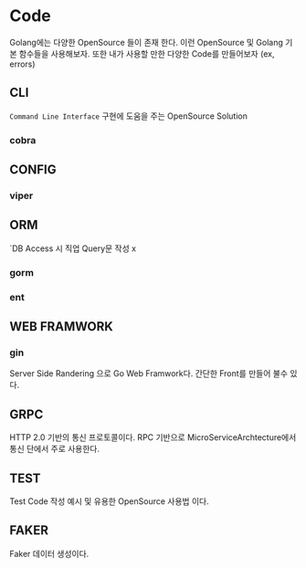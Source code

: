 # Code
Golang에는 다양한 OpenSource 들이 존재 한다. 
이런 OpenSource 및 Golang 기본 함수들을 사용해보자.
또한 내가 사용할 만한 다양한 Code를 만들어보자 (ex, errors) 

## CLI
`Command Line Interface` 구현에 도움을 주는 OpenSource Solution
### cobra

## CONFIG
### viper

## ORM
`DB Access 시 직업 Query문 작성 x
### gorm
### ent

## WEB FRAMWORK
### gin
Server Side Randering 으로  Go Web Framwork다.
간단한 Front를 만들어 불수 있다.

## GRPC
HTTP 2.0 기반의 통신 프로토콜이다. 
RPC 기반으로 MicroServiceArchtecture에서 통신 단에서 주로 사용한다.

## TEST
Test Code 작성 예시 및 유용한 OpenSource 사용법 이다.

## FAKER
Faker 데이터 생성이다.
